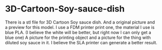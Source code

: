# 3D-Cartoon-Soy-sauce-dish

There is a stl file for 3D Cartoon Soy sauce dish. 
And a original picture and a preview for this model.
I use a FDM printer print one, the material I use is blue PLA. (I believe the white will be better, but right now I can only get a blue one)
A picture for the printing object and a picture for the thing with diluted soy sauce in it.
I believe the SLA printer can generate a better result.
